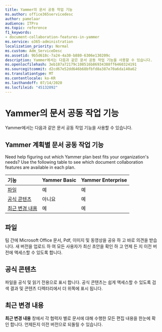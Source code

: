 ```yaml
---
title: Yammer의 문서 공동 작업 기능
ms.author: office365servicedesc
author: pamelaar
audience: ITPro
ms.topic: reference
f1_keywords:
- document-collaboration-features-in-yammer
ms.service: o365-administration
localization_priority: Normal
ms.custom: Adm_ServiceDesc
ms.assetid: 9b5d618c-7a24-4a30-b880-6306e130209c
description: Yammer에서는 다음과 같은 문서 공동 작업 기능을 사용할 수 있습니다.
ms.openlocfilehash: 3eb187a72179c108516b86934388ff6460324191
ms.sourcegitcommit: d2cd67e52dd646b68bfbfd8a387e70a6da140a62
ms.translationtype: MT
ms.contentlocale: ko-KR
ms.lasthandoff: 07/14/2020
ms.locfileid: "45132092"
---
```

# <a name="document-collaboration-features-in-yammer"></a>Yammer의 문서 공동 작업 기능

Yammer에서는 다음과 같은 문서 공동 작업 기능을 사용할 수 있습니다.
  
## <a name="document-collaboration-features-across-yammer-plans"></a>Yammer 계획별 문서 공동 작업 기능

Need help figuring out which Yammer plan best fits your organization's needs? Use the following table to see which document collaboration features are available in each plan.
  
|**기능**|**Yammer Basic**|**Yammer Enterprise**|
|:-----|:-----|:-----|
|[파일](document-collaboration-features-in-yammer.md#files) <br/> |예  <br/> |예  <br/> |
|[공식 콘텐츠](document-collaboration-features-in-yammer.md#official-content) <br/> |아니요  <br/> |예  <br/> |
|[최근 변경 내용](document-collaboration-features-in-yammer.md#recent-changes) <br/> |예  <br/> |예  <br/> |

## <a name="files"></a>파일

팀 간에 Microsoft Office 문서, Pdf, 이미지 및 동영상을 공유 하 고 바로 의견을 받습니다. 새 버전을 업로드 하 여 모든 사용자가 최신 초안을 확인 하 고 언제 든 지 이전 버전에 액세스할 수 있도록 합니다.
  
## <a name="official-content"></a>공식 콘텐츠

파일을 공식 및 읽기 전용으로 표시 합니다. 공식 콘텐츠는 쉽게 액세스할 수 있도록 검색 결과 및 콘텐츠 디렉터리에서 더 위쪽에 표시 됩니다.

## <a name="recent-changes"></a>최근 변경 내용

**최근 변경 내용** 창에서 각 협력자 별로 문서에 대해 수행한 모든 편집 내용을 한눈에 확인 합니다. 언제든지 이전 버전으로 되돌릴 수 있습니다.
  